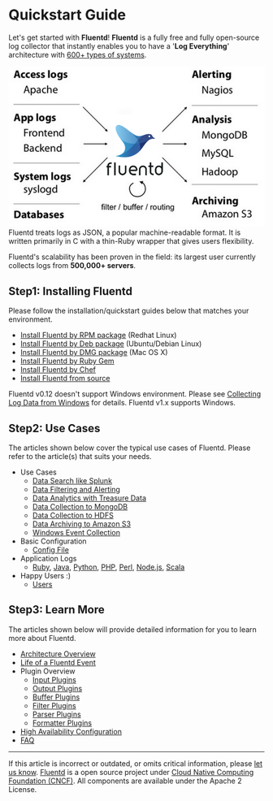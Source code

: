 Quickstart Guide
================

Let's get started with **Fluentd**! **Fluentd** is a fully free and
fully open-source log collector that instantly enables you to have a
'**Log Everything**' architecture with [600+ types of
systems](http://fluentd.org/plugin/).

![](/images/fluentd-architecture.png)
Fluentd treats logs as JSON, a popular machine-readable format. It is
written primarily in C with a thin-Ruby wrapper that gives users
flexibility.

Fluentd's scalability has been proven in the field: its largest user
currently collects logs from **500,000+ servers**.


Step1: Installing Fluentd
-------------------------

Please follow the installation/quickstart guides below that matches your
environment.

-   [Install Fluentd by RPM package](articles/install-by-rpm) (Redhat Linux)
-   [Install Fluentd by Deb package](articles/install-by-deb) (Ubuntu/Debian
    Linux)
-   [Install Fluentd by DMG package](articles/install-by-dmg) (Mac OS X)
-   [Install Fluentd by Ruby Gem](articles/install-by-gem)
-   [Install Fluentd by Chef](articles/install-by-chef)
-   [Install Fluentd from source](articles/install-from-source)

Fluentd v0.12 doesn\'t support Windows environment. Please see
[Collecting Log Data from Windows](windows) for details. Fluentd v1.x
supports Windows.

Step2: Use Cases
----------------

The articles shown below cover the typical use cases of Fluentd. Please
refer to the article(s) that suits your needs.

-   Use Cases
    -   [Data Search like Splunk](/articles/free-alternative-to-splunk-by-fluentd)
    -   [Data Filtering and Alerting](/articles/splunk-like-grep-and-alert-email)
    -   [Data Analytics with Treasure Data](/articles/http-to-td)
    -   [Data Collection to MongoDB](/articles/apache-to-mongodb)
    -   [Data Collection to HDFS](/articles/http-to-hdfs)
    -   [Data Archiving to Amazon S3](/articles/apache-to-s3)
    -   [Windows Event Collection](/articles/windows)
-   Basic Configuration
    -   [Config File](/articles/config-file)
-   Application Logs
    -   [Ruby](/articles/ruby), [Java](/articles/java), [Python](/articles/python), [PHP](/articles/php),
        [Perl](/articles/perl), [Node.js](/articles/nodejs), [Scala](/articles/scala)
-   Happy Users :)
    -   [Users](/articles/users)

Step3: Learn More
-----------------

The articles shown below will provide detailed information for you to
learn more about Fluentd.

-   [Architecture Overview](/articles/architecture)
-   [Life of a Fluentd Event](/articles/life-of-a-fluentd-event)
-   Plugin Overview
    -   [Input Plugins](/articles/input-plugin-overview)
    -   [Output Plugins](/articles/output-plugin-overview)
    -   [Buffer Plugins](/articles/buffer-plugin-overview)
    -   [Filter Plugins](/articles/filter-plugin-overview)
    -   [Parser Plugins](/articles/parser-plugin-overview)
    -   [Formatter Plugins](/articles/formatter-plugin-overview)
-   [High Availability Configuration](/articles/high-availability)
-   [FAQ](/articles/faq)


------------------------------------------------------------------------

If this article is incorrect or outdated, or omits critical information,
please [let us know](https://github.com/fluent/fluentd-docs/issues?state=open).
[Fluentd](http://www.fluentd.org/) is a open source project under [Cloud
Native Computing Foundation (CNCF)](https://cncf.io/). All components
are available under the Apache 2 License.
